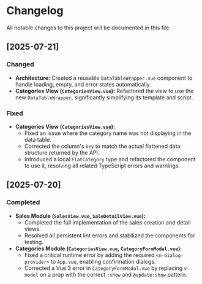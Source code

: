 # Changelog

All notable changes to this project will be documented in this file.

## [2025-07-21]

### Changed
- **Architecture:** Created a reusable `DataTableWrapper.vue` component to handle loading, empty, and error states automatically.
- **Categories View (`CategoriesView.vue`):** Refactored the view to use the new `DataTableWrapper`, significantly simplifying its template and script.

### Fixed
- **Categories View (`CategoriesView.vue`):**
  - Fixed an issue where the category name was not displaying in the data table.
  - Corrected the column's `key` to match the actual flattened data structure returned by the API.
  - Introduced a local `FlatCategory` type and refactored the component to use it, resolving all related TypeScript errors and warnings.

## [2025-07-20]

### Completed
- **Sales Module (`SalesView.vue`, `SaleDetailView.vue`):**
  - Completed the full implementation of the sales creation and detail views.
  - Resolved all persistent lint errors and stabilized the components for testing.
- **Categories Module (`CategoriesView.vue`, `CategoryFormModal.vue`):**
  - Fixed a critical runtime error by adding the required `<n-dialog-provider>` to `App.vue`, enabling confirmation dialogs.
  - Corrected a Vue 3 error in `CategoryFormModal.vue` by replacing `v-model` on a prop with the correct `:show` and `@update:show` pattern.
